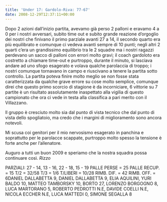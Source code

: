 ```yaml
---
title: 'Under 17: Gardolo-Riva: 77-67'
date: 2008-12-29T12:37:11+00:00
---
```

Dopo 2 azioni dall’inizio partita, avevamo già perso 2 palloni e eravamo 4 a 0 per i nostri avversari, subito time out e subito grande reazione d’orgoglio dei nostri che finivano il primo parziale avanti 27 a 14, il secondo quarto era più equilibrato e comunque ci vedeva avanti sempre di 10 punti; negli altri 2 quarti c’era un grandissimo equilibrio tra le 2 squadre ma i nostri ragazzi perdevano un sacco di palloni con errori molto gravi; il coach gardoloto era costretto a chiamare time-out e purtroppo, durante il minuto, si lasciava andare ad uno sfogo esagerato e volava qualche parolaccia di troppo; i nostri comunque tornavano in campo e riuscivano a tenere la partita sotto controllo. La partita poteva finire molto meglio se non fosse stata caratterizzata da qualche grave errore su cose molto semplice, comunque direi che questo primo scorcio di stagione è da incorniciare, 6 vittorie su 7 partite è un risultato assolutamente inaspettato alla vigilia di questo campionato che ora ci vede in testa alla classifica a pari merito con il Villazzano.

Il gruppo è cresciuto molto sia dal punto di vista tecnico che dal punto di vista dello spogliatoio, ma credo che i margini di miglioramento sono ancora notevoli.

Mi scusa coi genitori per il mio nervosismo esagerato in panchina e soprattutto per le parolacce scappate, purtroppo molto spesso la tensione è forte anche per l’allenatore.

Auguro a tutti un buon 2009 e speriamo che la nostra squadra possa continuare così. _Rizzo_

PARZIALI: 27 - 14, 13 - 16, 22 - 18, 15 - 19 PALLE PERSE = 25 PALLE RECUP. = 15 T/2 = 32/58 T/3 = 1/6 T/LIBERI = 10/28 RIMB. DIF. = 42 RIMB. OFF. = 6DANIEL DALLABETTA 9,    DANIEL DALLABETTA 9, ELIA AQUILINI, YURI BALDO 10, MATTEO TAMBORSKY 10, BORTO 27, LORENZO BORGOGNO 8, LUCA MARTORANO 5, ROBERTO PEDROTTI N.E, DAVIDE COELLI N.E, NICOLA ECCHER N.E, LUCA MATTEDI 0, SIMONE SEGALLA 8